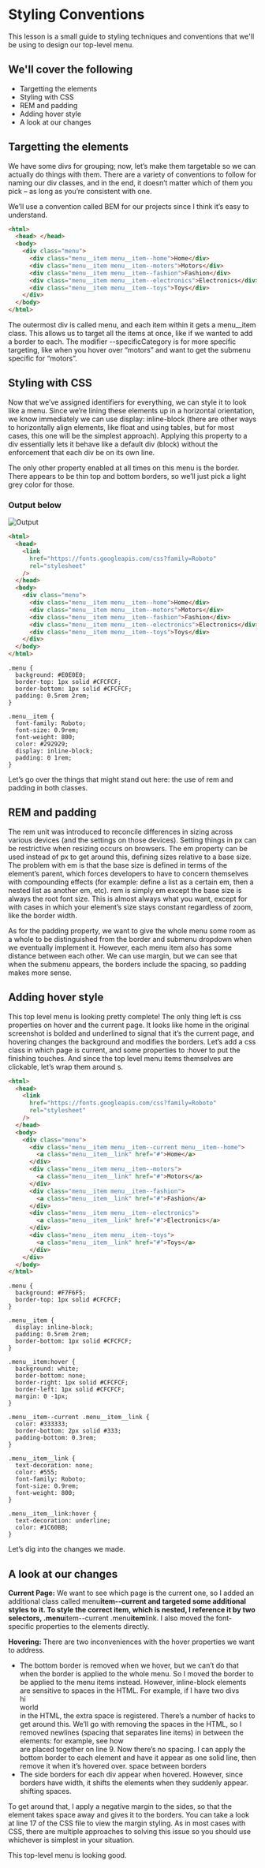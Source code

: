 # Styling Conventions

This lesson is a small guide to styling techniques and conventions that we'll be using to design our top-level menu.

## We'll cover the following

- Targetting the elements
- Styling with CSS
- REM and padding
- Adding hover style
- A look at our changes

## Targetting the elements

We have some divs for grouping; now, let’s make them targetable so we can actually do things with them. There are a variety of ​conventions to follow for naming our div classes, and in the end, it doesn’t matter which of them you pick – as long as you’re consistent with one.

We’ll use a convention called BEM for our projects since I think it’s easy to understand.

```html
<html>
  <head> </head>
  <body>
    <div class="menu">
      <div class="menu__item menu__item--home">Home</div>
      <div class="menu__item menu__item--motors">Motors</div>
      <div class="menu__item menu__item--fashion">Fashion</div>
      <div class="menu__item menu__item--electronics">Electronics</div>
      <div class="menu__item menu__item--toys">Toys</div>
    </div>
  </body>
</html>
```

The outermost div is called menu, and each item within it gets a menu\_\_item class. This allows us to target all the items at once, like if we wanted to add a border to each. The modifier --specificCategory is for more specific targeting, like when you hover over “motors” and want to get the submenu specific for “motors”.

## Styling with CSS

Now that we’ve assigned identifiers for everything, we can style it to look like a menu. Since we’re lining these elements up in a horizontal orientation, we know immediately we can use display: inline-block (there are other ways to horizontally align elements, like float and using tables, but for most cases, this one will be the simplest approach). Applying this property to a div essentially lets it behave like a default div (block) without the enforcement that each div be on its own line.

The only other property enabled at all times on this menu is the border. There appears to be thin top and bottom borders, so we’ll just pick a light grey color for those.

### Output below

![Output](stylingwithcss.jpg)

```html
<html>
  <head>
    <link
      href="https://fonts.googleapis.com/css?family=Roboto"
      rel="stylesheet"
    />
  </head>
  <body>
    <div class="menu">
      <div class="menu__item menu__item--home">Home</div>
      <div class="menu__item menu__item--motors">Motors</div>
      <div class="menu__item menu__item--fashion">Fashion</div>
      <div class="menu__item menu__item--electronics">Electronics</div>
      <div class="menu__item menu__item--toys">Toys</div>
    </div>
  </body>
</html>
```

```css(scss)
.menu {
  background: #E0E0E0;
  border-top: 1px solid #CFCFCF;
  border-bottom: 1px solid #CFCFCF;
  padding: 0.5rem 2rem;
}

.menu__item {
  font-family: Roboto;
  font-size: 0.9rem;
  font-weight: 800;
  color: #292929;
  display: inline-block;
  padding: 0 1rem;
}
```

Let’s go over the things that might stand out here: the use of rem and padding in both classes.

## REM and padding

The rem unit was introduced to reconcile differences in sizing across various devices (and the settings on those devices). Setting things in px can be restrictive when resizing occurs on browsers. The em property can be used instead of px to get around this, defining sizes relative to a base size. The problem with em is that the base size is defined in terms of the element’s parent, which forces developers to have to concern themselves with compounding effects (for example: define a list as a certain em, then a nested list as another em, etc). rem is simply em except the base size is always the root font size. This is almost always what you want, except for with cases in which your element’s size stays constant regardless of zoom, like the border width.

As for the padding property, we want to give the whole menu some room as a whole to be distinguished from the border and submenu dropdown when we eventually implement it. However, each menu item also has some distance between each other. We can use margin, but we can see that when the submenu appears, the borders include the spacing, so padding makes more sense.

## Adding hover style

This top level menu is looking pretty complete! The only thing left is css properties on hover and the current page. It looks like home in the original screenshot is bolded and underlined to signal that it’s the current page, and hovering changes the background and modifies the borders. Let’s add a css class in which page is current, and some properties to :hover to put the finishing touches. And since the top level menu items themselves are clickable, let’s wrap them around <a>s.

```html
<html>
  <head>
    <link
      href="https://fonts.googleapis.com/css?family=Roboto"
      rel="stylesheet"
    />
  </head>
  <body>
    <div class="menu">
      <div class="menu__item menu__item--current menu__item--home">
        <a class="menu__item__link" href="#">Home</a>
      </div>
      <div class="menu__item menu__item--motors">
        <a class="menu__item__link" href="#">Motors</a>
      </div>
      <div class="menu__item menu__item--fashion">
        <a class="menu__item__link" href="#">Fashion</a>
      </div>
      <div class="menu__item menu__item--electronics">
        <a class="menu__item__link" href="#">Electronics</a>
      </div>
      <div class="menu__item menu__item--toys">
        <a class="menu__item__link" href="#">Toys</a>
      </div>
    </div>
  </body>
</html>
```

```css(scss)
.menu {
  background: #F7F6F5;
  border-top: 1px solid #CFCFCF;
}

.menu__item {
  display: inline-block;
  padding: 0.5rem 2rem;
  border-bottom: 1px solid #CFCFCF;
}

.menu__item:hover {
  background: white;
  border-bottom: none;
  border-right: 1px solid #CFCFCF;
  border-left: 1px solid #CFCFCF;
  margin: 0 -1px;
}

.menu__item--current .menu__item__link {
  color: #333333;
  border-bottom: 2px solid #333;
  padding-bottom: 0.3rem;
}

.menu__item__link {
  text-decoration: none;
  color: #555;
  font-family: Roboto;
  font-size: 0.9rem;
  font-weight: 800;
}

.menu__item__link:hover {
  text-decoration: underline;
  color: #1C60BB;
}
```

Let’s dig into the changes we made.

## A look at our changes

**Current Page:** We want to see which page is the current one, so I added an additional class called menu**item--current and targeted some additional styles to it. To style the correct item, which is nested, I reference it by two selectors, .menu**item--current .menu**item**link. I also moved the font-specific properties to the <a> elements directly.

**Hovering:** There are two inconveniences with the hover properties we want to address.

- The bottom border is removed when we hover, but we can’t do that when the border is applied to the whole menu. So I moved the border to be applied to the menu items instead. However, inline-block elements are sensitive to spaces in the HTML. For example, if I have two divs <div>hi</div> <div>world</div> in the HTML, the extra space is registered. There’s a number of hacks to get around this. We’ll go with removing the spaces in the HTML, so I removed newlines (spacing that separates line items) in between the elements: for example, see how <div></div> are placed together on line 9. Now there’s no spacing. I can apply the bottom border to each element and have it appear as one solid line, then remove it when it’s hovered over. space between borders
- The side borders for each div appear when hovered. However, since borders have width, it shifts the elements when they suddenly appear. shifting spaces.

To get around that, I apply a negative margin to the sides, so that the element takes space away and gives it to the borders. You can take a look at line 17 of the CSS file to view the margin styling. As in most cases with CSS, there are multiple approaches to solving this issue so you should use whichever is simplest in your situation.

This top-level menu is looking good.
